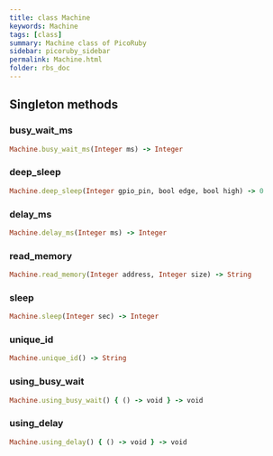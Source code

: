 ```yaml
---
title: class Machine
keywords: Machine
tags: [class]
summary: Machine class of PicoRuby
sidebar: picoruby_sidebar
permalink: Machine.html
folder: rbs_doc
---
```

## Singleton methods
### busy_wait_ms

```ruby
Machine.busy_wait_ms(Integer ms) -> Integer
```
### deep_sleep

```ruby
Machine.deep_sleep(Integer gpio_pin, bool edge, bool high) -> 0
```
### delay_ms

```ruby
Machine.delay_ms(Integer ms) -> Integer
```
### read_memory

```ruby
Machine.read_memory(Integer address, Integer size) -> String
```
### sleep

```ruby
Machine.sleep(Integer sec) -> Integer
```
### unique_id

```ruby
Machine.unique_id() -> String
```
### using_busy_wait

```ruby
Machine.using_busy_wait() { () -> void } -> void
```
### using_delay

```ruby
Machine.using_delay() { () -> void } -> void
```

